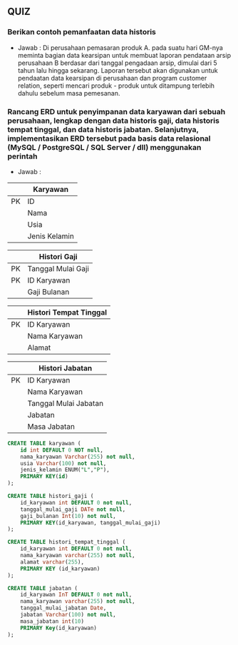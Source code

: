 ## QUIZ
### Berikan contoh pemanfaatan data historis
- Jawab : Di perusahaan pemasaran produk A. pada suatu hari GM-nya meminta bagian data kearsipan untuk membuat laporan pendataan arsip perusahaan B berdasar dari tanggal pengadaan arsip, dimulai dari 5 tahun lalu hingga sekarang. Laporan tersebut akan digunakan untuk pendaatan data kearsipan di perusahaan dan program customer relation, seperti mencari produk - produk untuk ditampung terlebih dahulu sebelum masa pemesanan.
### Rancang ERD untuk penyimpanan data karyawan dari sebuah perusahaan, lengkap dengan data historis gaji, data historis tempat tinggal, dan data historis jabatan. Selanjutnya, implementasikan ERD tersebut pada basis data relasional (MySQL / PostgreSQL / SQL Server / dll) menggunakan perintah
- Jawab : 

||Karyawan|
|---|---|
|PK|ID|
||Nama|
||Usia|
||Jenis Kelamin|

||Histori Gaji|
|---|---|
|PK|Tanggal Mulai Gaji|
|PK|ID Karyawan|
||Gaji Bulanan|

||Histori Tempat Tinggal|
|---|---|
|PK|ID Karyawan|
||Nama Karyawan|
||Alamat|

||Histori Jabatan|
|---|---|
|PK|ID Karyawan|
||Nama Karyawan|
||Tanggal Mulai Jabatan|
||Jabatan|
||Masa Jabatan|

```sql
CREATE TABLE karyawan (
	id int DEFAULT 0 NOT null,
	nama_karyawan Varchar(255) not null,
	usia Varchar(100) not null,
	jenis_kelamin ENUM("L","P"),
	PRIMARY KEY(id)
);

CREATE TABLE histori_gaji (
  	id_karyawan int DEFAULT 0 not null,
	tanggal_mulai_gaji DATe not null,
  	gaji_bulanan Int(10) not null,
  	PRIMARY KEY(id_karyawan, tanggal_mulai_gaji)
);

CREATE TABLE histori_tempat_tinggal (
	id_karyawan int DEFAULT 0 not null,
  	nama_karyawan varchar(255) not null,
  	alamat varchar(255),
  	PRIMARY KEY (id_karyawan)
);

CREATE TABLE jabatan (
	id_karyawan InT DEFAULT 0 not null,
  	nama_karyawan varchar(255) not null,
  	tanggal_mulai_jabatan Date,
  	jabatan Varchar(100) not null,
  	masa_jabatan int(10)
  	PRIMARY Key(id_karyawan)
);
```
